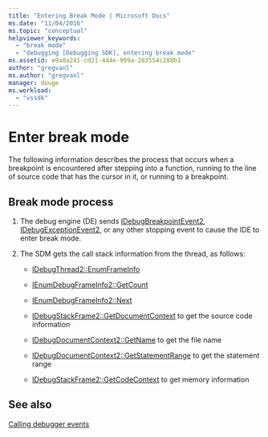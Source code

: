 ```yaml
---
title: "Entering Break Mode | Microsoft Docs"
ms.date: "11/04/2016"
ms.topic: "conceptual"
helpviewer_keywords: 
  - "break mode"
  - "debugging [Debugging SDK], entering break mode"
ms.assetid: e9a8a241-cd21-4d4e-999a-283554c288b1
author: "gregvanl"
ms.author: "gregvanl"
manager: douge
ms.workload: 
  - "vssdk"
---
```

# Enter break mode
The following information describes the process that occurs when a breakpoint is encountered after stepping into a function, running to the line of source code that has the cursor in it, or running to a breakpoint.  
  
## Break mode process  
  
1.  The debug engine (DE) sends [IDebugBreakpointEvent2](../../extensibility/debugger/reference/idebugbreakpointevent2.md), [IDebugExceptionEvent2](../../extensibility/debugger/reference/idebugexceptionevent2.md), or any other stopping event to cause the IDE to enter break mode.  
  
2.  The SDM gets the call stack information from the thread, as follows:  
  
    -   [IDebugThread2::EnumFrameInfo](../../extensibility/debugger/reference/idebugthread2-enumframeinfo.md)  
  
    -   [IEnumDebugFrameInfo2::GetCount](../../extensibility/debugger/reference/ienumdebugframeinfo2-getcount.md)  
  
    -   [IEnumDebugFrameInfo2::Next](../../extensibility/debugger/reference/ienumdebugframeinfo2-next.md)  
  
    -   [IDebugStackFrame2::GetDocumentContext](../../extensibility/debugger/reference/idebugstackframe2-getdocumentcontext.md) to get the source code information  
  
    -   [IDebugDocumentContext2::GetName](../../extensibility/debugger/reference/idebugdocumentcontext2-getname.md) to get the file name  
  
    -   [IDebugDocumentContext2::GetStatementRange](../../extensibility/debugger/reference/idebugdocumentcontext2-getstatementrange.md) to get the statement range  
  
    -   [IDebugStackFrame2::GetCodeContext](../../extensibility/debugger/reference/idebugstackframe2-getcodecontext.md) to get memory information  
  
## See also  
 [Calling debugger events](../../extensibility/debugger/calling-debugger-events.md)